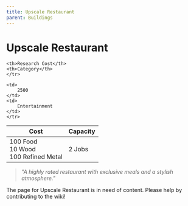 ```yaml
---
title: Upscale Restaurant
parent: Buildings
---
```

# Upscale Restaurant

<table>
<thead>
	<tr>
	<th>Cost</th>
	<th>Capacity</th>
	
	<th>Research Cost</th>
	<th>Category</th>
	</tr>
</thead>
<tbody>
	<tr>
	<td>
		100 Food<br>10 Wood<br>100 Refined Metal
	</td>
	<td>
		2 Jobs
	</td>
	
	<td>
		2500
	</td>
	<td>
		Entertainment
	</td>
	</tr>
</tbody>
</table>

> *"A highly rated restaurant with exclusive meals and a stylish atmosphere."*

The page for Upscale Restaurant is in need of content. Please help by contributing to the wiki!
